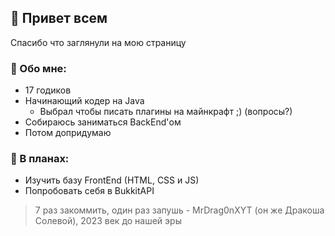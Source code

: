 ## 👋 Привет всем
Спасибо что заглянули на мою страницу



### 📌 Обо мне:
- 17 годиков
- Начинающий кодер на Java
  - Выбрал чтобы писать плагины на майнкрафт ;) (вопросы?)
- Собираюсь заниматься BackEnd'ом
- Потом допридумаю



### 📔 В планах:
- Изучить базу FrontEnd (HTML, CSS и JS)
- Попробовать себя в BukkitAPI



> 7 раз закоммить, один раз запушь - MrDrag0nXYT (он же Дракоша Солевой), 2023 век до нашей эры
